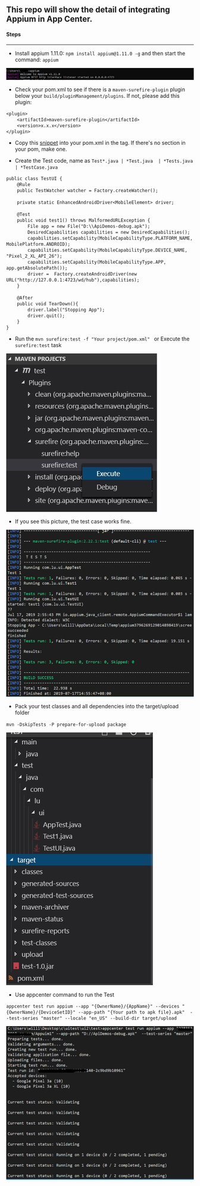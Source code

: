 ## This repo will show the detail of integrating Appium in App Center.


#### Steps
----
* Install appium 1.11.0: `npm install appium@1.11.0 -g` and then start the command: `appium`

![](https://github.com/saanl/AppCenter_Appium/blob/master/imgs/p1.jpg "pic")

* Check your pom.xml to see if there is a `maven-surefire-plugin` plugin below your `build/pluginManagement/plugins`. If not, please add this plugin:

````
<plugin>
	<artifactId>maven-surefire-plugin</artifactId>
	<version>x.x.x</version>
</plugin>
````

* Copy this [snippet](https://github.com/Microsoft/AppCenter-Test-Appium-Java-Extensions/blob/master/uploadprofilesnippet.xml) into your pom.xml in the <profiles> tag. If there's no <profiles> section in your pom, make one.

* Create the Test code, name as `Test*.java | *Test.java  | *Tests.java  | *TestCase.java`

````
public class TestUI {
    @Rule
    public TestWatcher watcher = Factory.createWatcher();

    private static EnhancedAndroidDriver<MobileElement> driver;

    @Test
    public void test1() throws MalformedURLException {
        File app = new File("D:\\ApiDemos-debug.apk");
        DesiredCapabilities capabilities = new DesiredCapabilities();
        capabilities.setCapability(MobileCapabilityType.PLATFORM_NAME, MobilePlatform.ANDROID);
        capabilities.setCapability(MobileCapabilityType.DEVICE_NAME, "Pixel_2_XL_API_26");
        capabilities.setCapability(MobileCapabilityType.APP, app.getAbsolutePath());
        driver =  Factory.createAndroidDriver(new URL("http://127.0.0.1:4723/wd/hub"),capabilities);
    }

    @After
    public void TearDown(){
        driver.label("Stopping App");
        driver.quit();
    }
}
````

* Run the `mvn surefire:test -f "Your project/pom.xml" ` or Execute the `surefire:test` task

![](https://github.com/saanl/AppCenter_Appium/blob/master/imgs/p2.jpg "pic")


* If you see this picture, the test case works fine.

![](https://github.com/saanl/AppCenter_Appium/blob/master/imgs/p3.jpg "pic")


* Pack your test classes and all dependencies into the target/upload folder

`mvn -DskipTests -P prepare-for-upload package`

![](https://github.com/saanl/AppCenter_Appium/blob/master/imgs/p4.jpg "pic")


* Use appcenter command to run the Test

````
appcenter test run appium --app "{OwnerName}/{AppName}" --devices "{OwnerName}/{DeviceSetID}" --app-path "{Your path to apk file}.apk"  --test-series "master" --locale "en_US" --build-dir target/upload
````

![](https://github.com/saanl/AppCenter_Appium/blob/master/imgs/p5.jpg "pic")